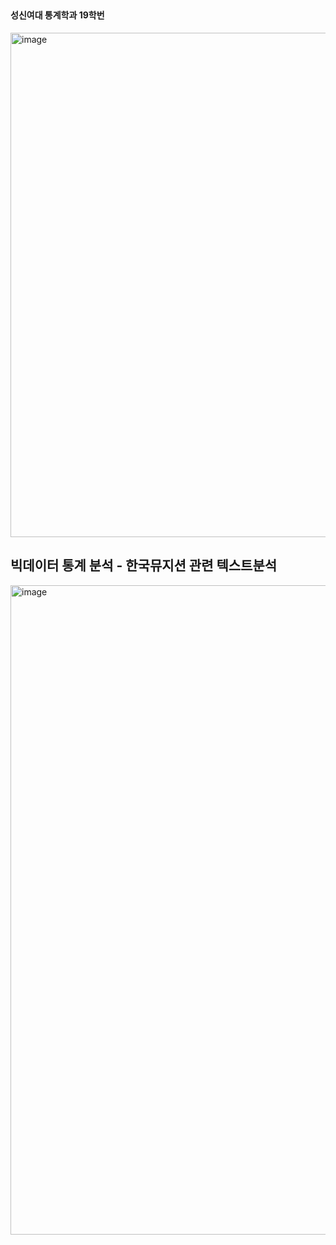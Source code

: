 ##  
#### 성신여대 통계학과 19학번
<img width="807" alt="image" src="https://user-images.githubusercontent.com/91936267/226153660-5dab1139-7ad7-4dd2-bd55-71d3ca0cb2d5.png">

## 빅데이터 통계 분석 - 한국뮤지션 관련 텍스트분석
  <img width="1039" alt="image" src="https://user-images.githubusercontent.com/91936267/226153710-1ab3dd3a-fc05-4b7c-ac63-2e994dae7cd8.png">

